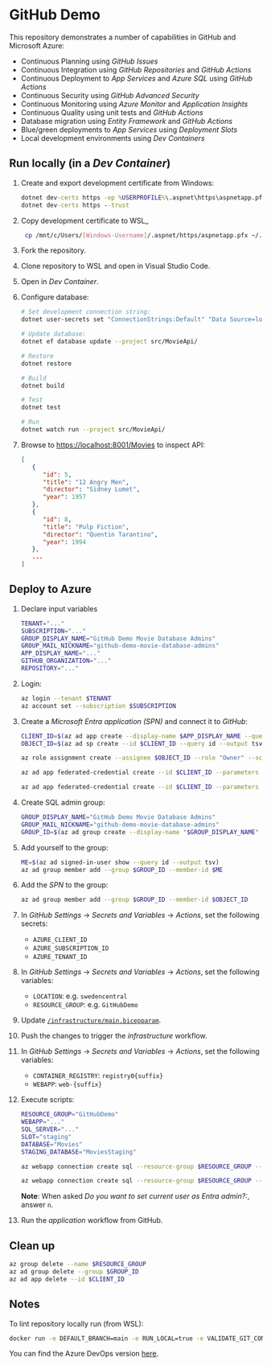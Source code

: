 # GitHub Demo

This repository demonstrates a number of capabilities in GitHub and Microsoft Azure:

- Continuous Planning using _GitHub Issues_
- Continuous Integration using _GitHub Repositories_ and _GitHub Actions_
- Continuous Deployment to _App Services_ and _Azure SQL_ using _GitHub Actions_
- Continuous Security using _GitHub Advanced Security_
- Continuous Monitoring using _Azure Monitor_ and _Application Insights_
- Continuous Quality using unit tests and _GitHub Actions_
- Database migration using _Entity Framework_ and _GitHub Actions_
- Blue/green deployments to _App Services_ using _Deployment Slots_
- Local development environments using _Dev Containers_

## Run locally (in a _Dev Container_)

1. Create and export development certificate from Windows:

   ```cmd
   dotnet dev-certs https -ep %USERPROFILE%\.aspnet\https\aspnetapp.pfx --password "<YourStrong@Passw0rd>"
   dotnet dev-certs https --trust
   ```

1. Copy development certificate to WSL\_

   ```bash
    cp /mnt/c/Users/[Windows-Username]/.aspnet/https/aspnetapp.pfx ~/.aspnet/https
   ```

1. Fork the repository.
1. Clone repository to WSL and open in Visual Studio Code.
1. Open in _Dev Container_.
1. Configure database:

   ```bash
   # Set development connection string:
   dotnet user-secrets set "ConnectionStrings:Default" "Data Source=localhost,1433;Initial Catalog=Movies;User ID=sa;Password=<YourStrong@Passw0rd>;TrustServerCertificate=True" --project src/MovieApi/

   # Update database:
   dotnet ef database update --project src/MovieApi/

   # Restore
   dotnet restore

   # Build
   dotnet build

   # Test
   dotnet test

   # Run
   dotnet watch run --project src/MovieApi/
   ```

1. Browse to <https://localhost:8001/Movies> to inspect API:

   ```json
   [
      {
         "id": 5,
         "title": "12 Angry Men",
         "director": "Sidney Lumet",
         "year": 1957
      },
      {
         "id": 8,
         "title": "Pulp Fiction",
         "director": "Quentin Tarantino",
         "year": 1994
      },
      ...
   ]
   ```

## Deploy to Azure

1. Declare input variables

   ```bash
   TENANT="..."
   SUBSCRIPTION="..."
   GROUP_DISPLAY_NAME="GitHub Demo Movie Database Admins"
   GROUP_MAIL_NICKNAME="github-demo-movie-database-admins"
   APP_DISPLAY_NAME="..."
   GITHUB_ORGANIZATION="..."
   REPOSITORY="..."
   ```

1. Login:

   ```bash
   az login --tenant $TENANT
   az account set --subscription $SUBSCRIPTION
   ```

1. Create a _Microsoft Entra application (SPN)_ and connect it to _GitHub_:

   ```bash
   CLIENT_ID=$(az ad app create --display-name $APP_DISPLAY_NAME --query appId --output tsv)
   OBJECT_ID=$(az ad sp create --id $CLIENT_ID --query id --output tsv)

   az role assignment create --assignee $OBJECT_ID --role "Owner" --scope "/subscriptions/$SUBSCRIPTION"

   az ad app federated-credential create --id $CLIENT_ID --parameters "{ \"name\": \"$GITHUB_ORGANIZATION-$REPOSITORY-Environment-Staging\", \"issuer\": \"https://token.actions.githubusercontent.com\", \"subject\": \"repo:$GITHUB_ORGANIZATION/$REPOSITORY:environment:Staging\", \"description\": \"Deploy to staging environment\", \"audiences\": [ \"api://AzureADTokenExchange\" ] }"

   az ad app federated-credential create --id $CLIENT_ID --parameters "{ \"name\": \"$GITHUB_ORGANIZATION-$REPOSITORY-Environment-Production\", \"description\": \"Deploy to production environment\", \"issuer\": \"https://token.actions.githubusercontent.com\", \"subject\": \"repo:$GITHUB_ORGANIZATION/$REPOSITORY:environment:Production\", \"audiences\": [ \"api://AzureADTokenExchange\" ] }"
   ```

1. Create SQL admin group:

   ```bash
   GROUP_DISPLAY_NAME="GitHub Demo Movie Database Admins"
   GROUP_MAIL_NICKNAME="github-demo-movie-database-admins"
   GROUP_ID=$(az ad group create --display-name "$GROUP_DISPLAY_NAME" --mail-nickname "$GROUP_MAIL_NICKNAME" --query id --output tsv)
   ```

1. Add yourself to the group:

   ```bash
   ME=$(az ad signed-in-user show --query id --output tsv)
   az ad group member add --group $GROUP_ID --member-id $ME
   ```

1. Add the _SPN_ to the group:

   ```bash
   az ad group member add --group $GROUP_ID --member-id $OBJECT_ID
   ```

1. In _GitHub Settings_ -> _Secrets and Variables_ -> _Actions_, set the following secrets:

   - `AZURE_CLIENT_ID`
   - `AZURE_SUBSCRIPTION_ID`
   - `AZURE_TENANT_ID`

1. In _GitHub Settings_ -> _Secrets and Variables_ -> _Actions_, set the following variables:

   - `LOCATION`: e.g. `swedencentral`
   - `RESOURCE_GROUP`: e.g. `GitHubDemo`

1. Update [`/infrastructure/main.bicepparam`](/infrastructure/main.bicepparam).
1. Push the changes to trigger the _infrastructure_ workflow.
1. In _GitHub Settings_ -> _Secrets and Variables_ -> _Actions_, set the following variables:

   - `CONTAINER_REGISTRY`: `registry0{suffix}`
   - `WEBAPP`: `web-{suffix}`

1. Execute scripts:

   ```bash
   RESOURCE_GROUP="GitHubDemo"
   WEBAPP="..."
   SQL_SERVER="..."
   SLOT="staging"
   DATABASE="Movies"
   STAGING_DATABASE="MoviesStaging"

   az webapp connection create sql --resource-group $RESOURCE_GROUP --name $WEBAPP --slot $SLOT --target-resource-group $RESOURCE_GROUP --server $SQL_SERVER --database $STAGING_DATABASE --system-identity --client-type dotnet --connection $STAGING_DATABASE --new

   az webapp connection create sql --resource-group $RESOURCE_GROUP --name $WEBAPP --target-resource-group $RESOURCE_GROUP --server $SQL_SERVER --database $DATABASE --system-identity --client-type dotnet --connection $DATABASE --new
   ```

   **Note**: When asked _Do you want to set current user as Entra admin?:_, answer `n`.

1. Run the _application_ workflow from GitHub.

## Clean up

```bash
az group delete --name $RESOURCE_GROUP
az ad group delete --group $GROUP_ID
az ad app delete --id $CLIENT_ID
```

## Notes

To lint repository locally run (from WSL):

```bash
docker run -e DEFAULT_BRANCH=main -e RUN_LOCAL=true -e VALIDATE_GIT_COMMITLINT=false -e VALIDATE_JSCPD=false -e VALIDATE_DOTNET_SLN_FORMAT_ANALYZERS=false -e VALIDATE_DOTNET_SLN_FORMAT_STYLE=false -e FIX_JSON=true -e FIX_JSON_PRETTIER=true -e FIX_MARKDOWN=true -e FIX_MARKDOWN_PRETTIER=true -e FIX_YAML_PRETTIER=true -v .:/tmp/lint --rm ghcr.io/super-linter/super-linter:latest
```

You can find the Azure DevOps version [here](https://dev.azure.com/ondfisk/AzureDevOpsDemo).
